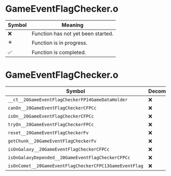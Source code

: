 # GameEventFlagChecker.o
| Symbol | Meaning 
| ------------- | ------------- 
| :x: | Function has not yet been started. 
| :eight_pointed_black_star: | Function is in progress. 
| :white_check_mark: | Function is completed. 


# GameEventFlagChecker.o
| Symbol | Decompiled? |
| ------------- | ------------- |
| `__ct__20GameEventFlagCheckerFP14GameDataHolder` | :x: |
| `canOn__20GameEventFlagCheckerCFPCc` | :x: |
| `isOn__20GameEventFlagCheckerCFPCc` | :x: |
| `tryOn__20GameEventFlagCheckerFPCc` | :x: |
| `reset__20GameEventFlagCheckerFv` | :x: |
| `getChunk__20GameEventFlagCheckerFv` | :x: |
| `isOnGalaxy__20GameEventFlagCheckerCFPCc` | :x: |
| `isOnGalaxyDepended__20GameEventFlagCheckerCFPCc` | :x: |
| `isOnComet__20GameEventFlagCheckerCFPC13GameEventFlag` | :x: |
